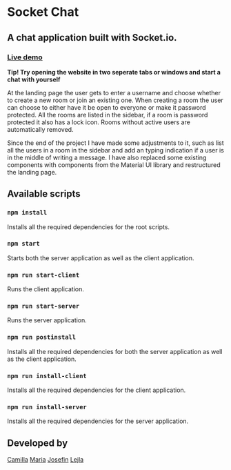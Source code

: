 # Socket Chat

## A chat application built with Socket.io.

### [Live demo](https://socket-app.netlify.app/chatroom)

**Tip! Try opening the website in two seperate tabs or windows and start a chat with yourself**

At the landing page the user gets to enter a username and choose whether to create a new room or join an existing one. When creating a room the user can choose to either have it be open to everyone or make it password protected. All the rooms are listed in the sidebar, if a room is password protected it also has a lock icon. Rooms without active users are automatically removed.

Since the end of the project I have made some adjustments to it, such as list all the users in a room in the sidebar and add an typing indication if a user is in the middle of writing a message. I have also replaced some existing components with components from the Material UI library and restructured the landing page.

## Available scripts

### `npm install`

Installs all the required dependencies for the root scripts.

### `npm start`

Starts both the server application as well as the client application.

### `npm run start-client`

Runs the client application.

### `npm run start-server`

Runs the server application.

### `npm run postinstall`

Installs all the required dependencies for both the server application as well as the client application.

### `npm run install-client`

Installs all the required dependencies for the client application.

### `npm run install-server`

Installs all the required dependencies for the server application.

## Developed by

[Camilla](https://github.com/millifrill)
[Maria](https://github.com/mariahelenanoren)
[Josefin](https://github.com/jenerlov)
[Lejla](https://github.com/LejlaDolovac)

